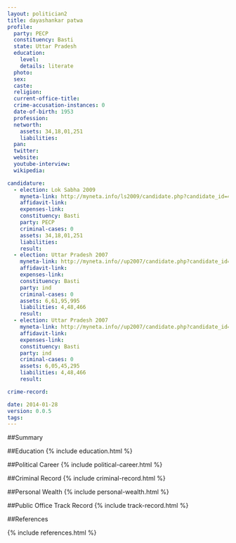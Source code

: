 ```yaml
---
layout: politician2
title: dayashankar patwa
profile: 
  party: PECP
  constituency: Basti
  state: Uttar Pradesh
  education: 
    level: 
    details: literate
  photo: 
  sex: 
  caste: 
  religion: 
  current-office-title: 
  crime-accusation-instances: 0
  date-of-birth: 1953
  profession: 
  networth: 
    assets: 34,18,01,251
    liabilities: 
  pan: 
  twitter: 
  website: 
  youtube-interview: 
  wikipedia: 

candidature: 
  - election: Lok Sabha 2009
    myneta-link: http://myneta.info/ls2009/candidate.php?candidate_id=4097
    affidavit-link: 
    expenses-link: 
    constituency: Basti 
    party: PECP
    criminal-cases: 0
    assets: 34,18,01,251
    liabilities: 
    result:  
  - election: Uttar Pradesh 2007
    myneta-link: http://myneta.info//up2007/candidate.php?candidate_id=1851
    affidavit-link: 
    expenses-link: 
    constituency: Basti 
    party: ind
    criminal-cases: 0
    assets: 6,61,95,995
    liabilities: 4,48,466
    result:  
  - election: Uttar Pradesh 2007
    myneta-link: http://myneta.info//up2007/candidate.php?candidate_id=2430
    affidavit-link: 
    expenses-link: 
    constituency: Basti 
    party: ind
    criminal-cases: 0
    assets: 6,05,45,295
    liabilities: 4,48,466
    result:  

crime-record: 

date: 2014-01-28
version: 0.0.5
tags: 
---
```

##Summary


##Education
{% include education.html %}


##Political Career
{% include political-career.html %}


##Criminal Record
{% include criminal-record.html %}


##Personal Wealth
{% include personal-wealth.html %}


##Public Office Track Record
{% include track-record.html %}


##References


{% include references.html %}